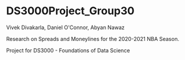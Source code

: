 # DS3000Project_Group30

Vivek Divakarla, Daniel O'Connor, Abyan Nawaz

Research on Spreads and Moneylines for the 2020-2021 NBA Season. 

Project for DS3000 - Foundations of Data Science

